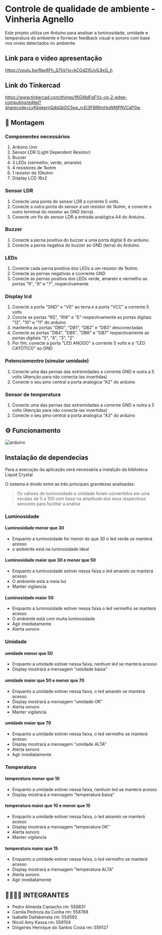 # Controle de qualidade de ambiente - Vinheria Agnello
Este projeto utiliza um Arduino para analisar a luminosidade, umidade e temperatura do ambiente e fornecer feedback visual e sonoro com base nos níveis detectados no ambiente.


## Link para o video apresentação
https://youtu.be/Rav6Fh_S70s?si=kCGdZI0JyIL8xG_h

## Link do Tinkercad
https://www.tinkercad.com/things/fKGiNdFgFVz-cp-2-edge-computing/editel?sharecode=LyKbskernQdqQkDC5pe_rcEi3F8IRImHuWMPRVCaP0w

## 🔨 Montagem
### Componentes necessários
1. Arduino Uno
2. Sensor LDR (Light Dependent Resistor)
3. Buzzer
4. 3 LEDs (vermelho, verde, amarelo)
5. 4 resistores de 1kohm
6. 1 resistor de 10kohm
7. Display LCD 16x2


### Sensor LDR
1. Conecte uma ponta do sensor LDR a corrente 5 volts.
2. Conecte a outra ponta do sensor a um resistor de 1kohm, e conecte o outro terminal do resistor ao GND (terra).
3. Conecte um fio do sensor LDR a entrada analógica A4 do Arduino.
   
### Buzzer
1. Conecte a perna positiva do buzzer a uma porta digital 6 do arduino.
2. Conecte a perna negativa do buzzer ao GND (terra) do Arduino.
   
### LEDs
1. Conecte cada perna positiva dos LEDs a um resistor de 1kohm.
2. Conecte as pernas negativas a ccorrente GND
3. Conecte as pernas positiva dos LEDs verde, amarelo e vermelho as portas "9", "8" e "7", respectivamente.

### Display lcd
1. Conecte a porta "GND" e "V0" ao terra e a porta "VCC" a corrente 5 volts
2. Concte as portas "RS", "RW" e "E" respectivamente as portas digitais "12", "10" e "11" do arduino
3. mantenha as portas "DB0", "DB1", "DB2" e "DB3" desconectadas
4. Conecte as portas "DB4", "DB5", "DB6" e "DB7" respectivamente as portas digitais "5", "4", "3", "2"
5. Por fim, conecte a porta "LED ANODO" a corrente 5 volts e a "LED CATÓTICO" ao GND

### Potenciomentro (simular umidade)
1. Conecte uma das pernas das extremidades a corrente GND e outra a 5 volts (Atenção para não conecta-las invertidas)
2. Conecte o seu pino central a porta analogica "A2" do arduino

### Sensor de temperatura
1. Conecte uma das pernas das extremidades a corrente GND e outra a 5 volts (Atenção para não conecta-las invertidas)
2. Conecte o seu pino central a porta analogica "A3" do arduino



## ⚙ Funcionamento

![arduino](https://github.com/Pedro-Camacho/cp-edge-computing/assets/112903512/ec617ea0-9721-43fe-a7f4-c6d29c7d125c)

## Instalação de dependecias
Para a execução da aplicação será necessária a instalção da biblioteca Liquid Crystal

O sistema é divido entre as três principais grandezas analisadas:

> Os valores de luminosidade e umidade foram convertidos em uma escalas de 0 a 100 com base na amplitude dos seus respectivos sensores para facilitar a analise

### Luminosidade

#### Luminosidade menor que 30
- Enquanto a luminosidade for menor do que 30 o led verde se manterá acesso
- o ambiente está na luminosidade ideal
  
#### Luminosidade maior que 30 e menor que 50
- Enquanto a luminosidade estiver nessa faixa o led amarelo se manterá acesso
- O ambiente está a meia luz
- Manter vigilancia

#### Luminosidade maior 50
- Enquanto a luminosidade estiver nessa faixa o led vermelho se manterá acesso
- O ambiente está com muita luminosidade
- Agir imediatamente
- Alerta sonoro
  

  
### Umidade
#### umidade menor que 50
- Enquanto a umidade estiver nessa faixa, nenhum led se manterá acesso
- Display mostrará a mensagem "umidade baixa"
  
#### umidade maior que 50 e menor que 70
- Enquanto a umidade estiver nessa faixa, o led amarelo se manterá acesso
- Display mostrará a mensagem "umidade OK"
- Alerta sonoro
- Manter vigilancia

#### umidade maior que 70
- Enquanto a umidade estiver nessa faixa, o led vermelho se manterá acesso
- Display mostrará a mensagem "umidade ALTA"
- Alerta sonoro
- Agir imediatamente


  
### Temperatura 
#### temperatura menor que 10
- Enquanto a umidade estiver nessa faixa, nenhum led se manterá acesso
- Display mostrará a mensagem "temperatura baixa"
  
#### temperatura maior que 10 e menor que 15
- Enquanto a umidade estiver nessa faixa, o led amarelo se manterá acesso
- Display mostrará a mensagem "temperatura OK"
- Alerta sonoro
- Manter vigilancia

#### temperatura maior que 15
- Enquanto a umidade estiver nessa faixa, o led vermelho se manterá acesso
- Display mostrará a mensagem "temperatura ALTA"
- Alerta sonoro
- Agir imediatamente


## 🙎‍♂️🙎‍♀️ INTEGRANTES

- Pedro Almeida Camacho rm: 556831
- Camila Pedroza da Cunha rm: 558768
- Isabelle Dallabeneta rm: 554592
- Nicoli Amy Kassa rm: 559104
- Diógenes Henrique do Santos Costa rm: 559127
